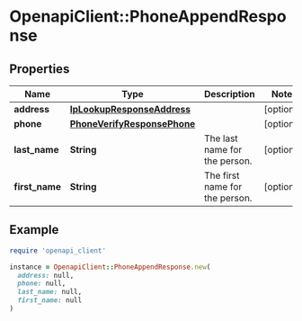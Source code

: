 # OpenapiClient::PhoneAppendResponse

## Properties

| Name | Type | Description | Notes |
| ---- | ---- | ----------- | ----- |
| **address** | [**IpLookupResponseAddress**](IpLookupResponseAddress.md) |  | [optional] |
| **phone** | [**PhoneVerifyResponsePhone**](PhoneVerifyResponsePhone.md) |  | [optional] |
| **last_name** | **String** | The last name for the person. | [optional] |
| **first_name** | **String** | The first name for the person. | [optional] |

## Example

```ruby
require 'openapi_client'

instance = OpenapiClient::PhoneAppendResponse.new(
  address: null,
  phone: null,
  last_name: null,
  first_name: null
)
```

